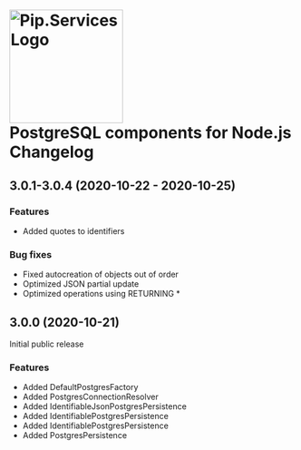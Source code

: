 # <img src="https://uploads-ssl.webflow.com/5ea5d3315186cf5ec60c3ee4/5edf1c94ce4c859f2b188094_logo.svg" alt="Pip.Services Logo" width="200"> <br/> PostgreSQL components for Node.js Changelog

## <a name="3.0.1-3.0.4"></a> 3.0.1-3.0.4 (2020-10-22 - 2020-10-25) 

### Features
* Added quotes to identifiers

### Bug fixes
* Fixed autocreation of objects out of order
* Optimized JSON partial update
* Optimized operations using RETURNING *

## <a name="3.0.0"></a> 3.0.0 (2020-10-21) 

Initial public release

### Features
* Added DefaultPostgresFactory
* Added PostgresConnectionResolver
* Added IdentifiableJsonPostgresPersistence
* Added IdentifiablePostgresPersistence
* Added IdentifiablePostgresPersistence
* Added PostgresPersistence


